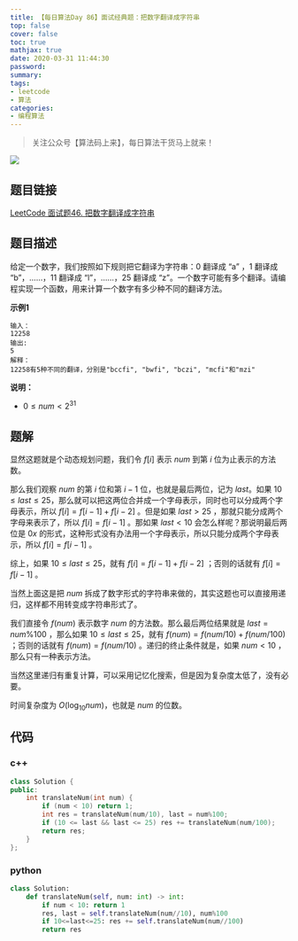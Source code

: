 ```yaml
---
title: 【每日算法Day 86】面试经典题：把数字翻译成字符串
top: false
cover: false
toc: true
mathjax: true
date: 2020-03-31 11:44:30
password:
summary:
tags:
- leetcode
- 算法
categories:
- 编程算法
---
```


> 关注公众号【算法码上来】，每日算法干货马上就来！

![](/medias/contact.jpg)

## 题目链接
[LeetCode 面试题46. 把数字翻译成字符串](https://leetcode-cn.com/problems/ba-shu-zi-fan-yi-cheng-zi-fu-chuan-lcof/ "LeetCode 面试题46. 把数字翻译成字符串")

## 题目描述
给定一个数字，我们按照如下规则把它翻译为字符串：0 翻译成 “a” ，1 翻译成 “b”，……，11 翻译成 “l”，……，25 翻译成 “z”。一个数字可能有多个翻译。请编程实现一个函数，用来计算一个数字有多少种不同的翻译方法。

**示例1**
```text
输入：
12258
输出:
5
解释：
12258有5种不同的翻译，分别是"bccfi", "bwfi", "bczi", "mcfi"和"mzi"
```

**说明：**
* $0 \le num < 2^{31}$

## 题解
显然这题就是个动态规划问题，我们令 $f[i]$ 表示 $num$ 到第 $i$ 位为止表示的方法数。

那么我们观察 $num$ 的第 $i$ 位和第 $i-1$ 位，也就是最后两位，记为 $last$。如果 $10 \le last \le 25$，那么就可以把这两位合并成一个字母表示，同时也可以分成两个字母表示，所以 $f[i] = f[i-1] + f[i-2]$ 。但是如果 $last > 25$ ，那就只能分成两个字母来表示了，所以 $f[i] = f[i-1]$ 。那如果 $last < 10$ 会怎么样呢？那说明最后两位是 $0x$ 的形式，这种形式没有办法用一个字母表示，所以只能分成两个字母表示，所以 $f[i] = f[i-1]$ 。

综上，如果 $10 \le last \le 25$，就有 $f[i] = f[i-1] + f[i-2]$ ；否则的话就有 $f[i] = f[i-1]$ 。

当然上面这是把 $num$ 拆成了数字形式的字符串来做的，其实这题也可以直接用递归，这样都不用转变成字符串形式了。

我们直接令 $f(num)$ 表示数字 $num$ 的方法数。那么最后两位结果就是 $last = num \% 100$ ，那么如果 $10 \le last \le 25$，就有 $f(num) = f(num/10) + f(num/100)$ ；否则的话就有 $f(num) = f(num/10)$ 。递归的终止条件就是，如果 $num < 10$ ，那么只有一种表示方法。

当然这里递归有重复计算，可以采用记忆化搜索，但是因为复杂度太低了，没有必要。

时间复杂度为 $O(\log_{10}{num})$，也就是 $num$ 的位数。

## 代码
### c++
```cpp
class Solution {
public:
    int translateNum(int num) {
        if (num < 10) return 1;
        int res = translateNum(num/10), last = num%100;
        if (10 <= last && last <= 25) res += translateNum(num/100);
        return res;
    }
};
```

### python
```python
class Solution:
    def translateNum(self, num: int) -> int:
        if num < 10: return 1
        res, last = self.translateNum(num//10), num%100
        if 10<=last<=25: res += self.translateNum(num//100)
        return res
```